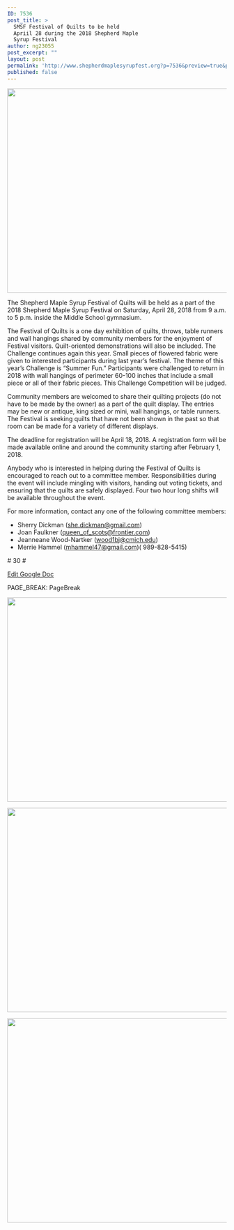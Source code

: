 ```yaml
---
ID: 7536
post_title: >
  SMSF Festival of Quilts to be held
  Apriil 28 during the 2018 Shepherd Maple
  Syrup Festival
author: ng23055
post_excerpt: ""
layout: post
permalink: 'http://www.shepherdmaplesyrupfest.org?p=7536&preview=true&preview_id=7536'
published: false
---
```

<p><img src="http://www.shepherdmaplesyrupfest.org/wp-content/uploads/2017/12/null-2.jpeg" width="624" height="468" alt="" title=""></p>
<p>The Shepherd Maple Syrup Festival of Quilts will be held as a part of the 2018 Shepherd Maple Syrup Festival on Saturday, April 28, 2018 from 9 a.m. to 5 p.m. inside the Middle School gymnasium.</p>
<p>The Festival of Quilts is a one day exhibition of quilts, throws, table runners and wall hangings shared by community members for the enjoyment of Festival visitors. Quilt-oriented demonstrations will also be included. The Challenge continues again this year. Small pieces of flowered fabric were given to interested participants during last year’s festival. The theme of this year’s Challenge is “Summer Fun.” Participants were challenged to return in 2018 with wall hangings of perimeter 60-100 inches that include a small piece or all of their fabric pieces.  This Challenge Competition will be judged.</p>
<p>Community members are welcomed to share their quilting projects (do not have to be made by the owner) as a part of the quilt display. The entries may be new or antique, king sized or mini, wall hangings, or table runners.  The Festival is seeking quilts that have not been shown in the past so that room can be made for a variety of different displays.</p>
<p>The deadline for registration will be April 18, 2018. A registration form will be made available online and around the community starting after February 1, 2018.</p>
<p>Anybody who is interested in helping during the Festival of Quilts is encouraged to reach out to a committee member. Responsibilities during the event will include mingling with visitors, handing out voting tickets, and ensuring that the quilts are safely displayed. Four two hour long shifts will be available throughout the event.</p>
<p></p>
<p>For more information, contact any one of the following committee members:</p>
<ul>
<li>Sherry Dickman (<a href="mailto:she.dickman@gmail.com">she.dickman@gmail.com</a>)</li>
<li>Joan Faulkner (<a href="mailto:queen_of_scots@frontier.com">queen_of_scots@frontier.com</a>)</li>
<li>Jeanneane Wood-Nartker (<a href="mailto:wood1bj@cmich.edu">wood1bj@cmich.edu</a>)</li>
<li>Merrie Hammel (<a href="mailto:mhammel47@gmail.com">mhammel47@gmail.com</a>)( 989-828-5415)</li>
</ul>
<p></p>
<p># 30 #</p>
<p></p>
<p><a href="https://docs.google.com/document/d/1dUJzRG43on6LyxAv53HP44D0-26zY5Rn927tPQAbgxs/edit?usp=sharing">Edit Google Doc</a></p>
<p>PAGE_BREAK: PageBreak</p>
<p></p>
<p></p>
<p><img src="http://www.shepherdmaplesyrupfest.org/wp-content/uploads/2017/12/null-3.jpeg" width="624" height="468" alt="" title=""></p>
<p><img src="http://www.shepherdmaplesyrupfest.org/wp-content/uploads/2017/12/null-4.jpeg" width="624" height="468" alt="" title=""></p>
<p><img src="http://www.shepherdmaplesyrupfest.org/wp-content/uploads/2017/12/null-5.jpeg" width="624" height="468" alt="" title=""></p>
<p></p>
<p></p>
<p></p>